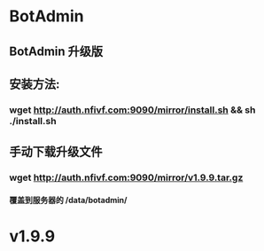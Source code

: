 # BotAdmin
## BotAdmin 升级版
## 安装方法:
### wget http://auth.nfivf.com:9090/mirror/install.sh && sh ./install.sh
## 手动下载升级文件
### wget http://auth.nfivf.com:9090/mirror/v1.9.9.tar.gz
#### 覆盖到服务器的 /data/botadmin/
# v1.9.9
